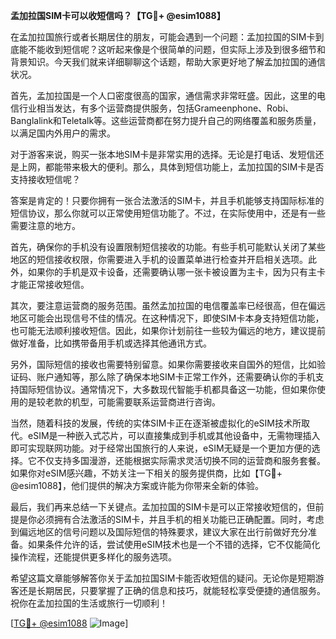 **孟加拉国SIM卡可以收短信吗？【TG💪+ @esim1088】**

在孟加拉国旅行或者长期居住的朋友，可能会遇到一个问题：孟加拉国的SIM卡到底能不能收到短信呢？这听起来像是个很简单的问题，但实际上涉及到很多细节和背景知识。今天我们就来详细聊聊这个话题，帮助大家更好地了解孟加拉国的通信状况。

首先，孟加拉国是一个人口密度很高的国家，通信需求非常旺盛。因此，这里的电信行业相当发达，有多个运营商提供服务，包括Grameenphone、Robi、Banglalink和Teletalk等。这些运营商都在努力提升自己的网络覆盖和服务质量，以满足国内外用户的需求。

对于游客来说，购买一张本地SIM卡是非常实用的选择。无论是打电话、发短信还是上网，都能带来极大的便利。那么，具体到短信功能上，孟加拉国的SIM卡是否支持接收短信呢？

答案是肯定的！只要你拥有一张合法激活的SIM卡，并且手机能够支持国际标准的短信协议，那么你就可以正常使用短信功能了。不过，在实际使用中，还是有一些需要注意的地方。

首先，确保你的手机没有设置限制短信接收的功能。有些手机可能默认关闭了某些地区的短信接收权限，你需要进入手机的设置菜单进行检查并开启相关选项。此外，如果你的手机是双卡设备，还需要确认哪一张卡被设置为主卡，因为只有主卡才能正常接收短信。

其次，要注意运营商的服务范围。虽然孟加拉国的电信覆盖率已经很高，但在偏远地区可能会出现信号不佳的情况。在这种情况下，即使SIM卡本身支持短信功能，也可能无法顺利接收短信。因此，如果你计划前往一些较为偏远的地方，建议提前做好准备，比如携带备用手机或选择其他通讯方式。

另外，国际短信的接收也需要特别留意。如果你需要接收来自国外的短信，比如验证码、账户通知等，那么除了确保本地SIM卡正常工作外，还需要确认你的手机支持国际短信协议。通常情况下，大多数现代智能手机都具备这一功能，但如果你使用的是较老款的机型，可能需要联系运营商进行咨询。

当然，随着科技的发展，传统的实体SIM卡正在逐渐被虚拟化的eSIM技术所取代。eSIM是一种嵌入式芯片，可以直接集成到手机或其他设备中，无需物理插入即可实现联网功能。对于经常出国旅行的人来说，eSIM无疑是一个更加方便的选择。它不仅支持多国漫游，还能根据实际需求灵活切换不同的运营商和服务套餐。如果你对eSIM感兴趣，不妨关注一下相关的服务提供商，比如【TG💪+ @esim1088】，他们提供的解决方案或许能为你带来全新的体验。

最后，我们再来总结一下关键点。孟加拉国的SIM卡是可以正常接收短信的，但前提是你必须拥有合法激活的SIM卡，并且手机的相关功能已正确配置。同时，考虑到偏远地区的信号问题以及国际短信的特殊要求，建议大家在出行前做好充分准备。如果条件允许的话，尝试使用eSIM技术也是一个不错的选择，它不仅能简化操作流程，还能提供更多样化的服务选项。

希望这篇文章能够解答你关于孟加拉国SIM卡能否收短信的疑问。无论你是短期游客还是长期居民，只要掌握了正确的信息和技巧，就能轻松享受便捷的通信服务。祝你在孟加拉国的生活或旅行一切顺利！

[[TG💪+ @esim1088](https://t.me/s/esim1088) ![Image](https://i.postimg.cc/4NQfJmqS/Snipaste-2025-05-13-00-14-12.png)]